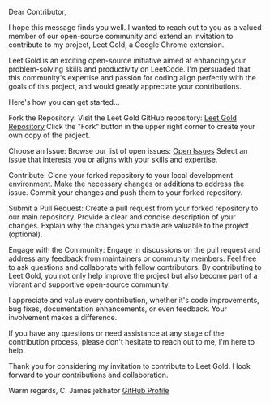Dear Contributor,

I hope this message finds you well. I wanted to reach out to you as a valued member of our open-source 
community and extend an invitation to contribute to my project, Leet Gold, a Google Chrome extension.

Leet Gold is an exciting open-source initiative aimed at enhancing your problem-solving skills and 
productivity on LeetCode. I'm persuaded that this community's expertise and passion for coding align 
perfectly with the goals of this project, and would greatly appreciate your contributions.

Here's how you can get started...

Fork the Repository:
Visit the Leet Gold GitHub repository: [Leet Gold Repository](https://github.com/jekhator/Leet-Gold.git)
Click the "Fork" button in the upper right corner to create your own copy of the project.

Choose an Issue:
Browse our list of open issues: [Open Issues](issues.md)
Select an issue that interests you or aligns with your skills and expertise.

Contribute:
Clone your forked repository to your local development environment.
Make the necessary changes or additions to address the issue.
Commit your changes and push them to your forked repository.

Submit a Pull Request:
Create a pull request from your forked repository to our main repository.
Provide a clear and concise description of your changes.
Explain why the changes you made are valuable to the project (optional).

Engage with the Community:
Engage in discussions on the pull request and address any feedback from maintainers or community members.
Feel free to ask questions and collaborate with fellow contributors.
By contributing to Leet Gold, you not only help improve the project but also become part of a vibrant 
and supportive open-source community.

I appreciate and value every contribution, whether it's code improvements, bug fixes, documentation 
enhancements, or even feedback. Your involvement makes a difference.

If you have any questions or need assistance at any stage of the contribution process, please don't hesitate 
to reach out to me, I'm here to help.

Thank you for considering my invitation to contribute to Leet Gold. I look forward to your contributions 
and collaboration.

Warm regards,
C. James
jekhator
[GitHub Profile](https://github.com/jekhator)

